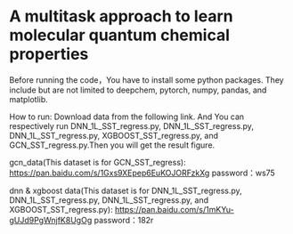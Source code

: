 # A multitask approach to learn molecular quantum chemical properties

Before running the code，You have to install some python packages. They include but are not limited to deepchem, pytorch, numpy, pandas, and matplotlib.

How to run:
Download data from the following link.
And You can respectively run DNN_1L_SST_regress.py, DNN_1L_SST_regress.py, DNN_1L_SST_regress.py, XGBOOST_SST_regress.py, and GCN_SST_regress.py.Then you will get the result figure.

gcn_data(This dataset is for GCN_SST_regress):
https://pan.baidu.com/s/1Gxs9XEpep6EuKOJORFzkXg 
password：ws75 

dnn & xgboost data(This dataset is for DNN_1L_SST_regress.py, DNN_1L_SST_regress.py, DNN_1L_SST_regress.py, and XGBOOST_SST_regress.py):
https://pan.baidu.com/s/1mKYu-gUJd9PgWnjfK8UgOg 
password：182r 

